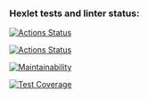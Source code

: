 ### Hexlet tests and linter status:
[![Actions Status](https://github.com/Successful1991/frontend-project-lvl3/workflows/hexlet-check/badge.svg)](https://github.com/Successful1991/frontend-project-lvl3/actions)

[![Actions Status](https://github.com/Successful1991/frontend-project-lvl3/workflows/My-Linter/badge.svg)](https://github.com/Successful1991/frontend-project-lvl3/actions)

[![Maintainability](https://api.codeclimate.com/v1/badges/bfa3fd1dcd183a630558/maintainability)](https://codeclimate.com/github/Successful1991/frontend-project-lvl3/maintainability)

[![Test Coverage](https://api.codeclimate.com/v1/badges/af19b385646699c5860b/test_coverage)](https://codeclimate.com/github/Successful1991/frontend-project-lvl3/test_coverage)
